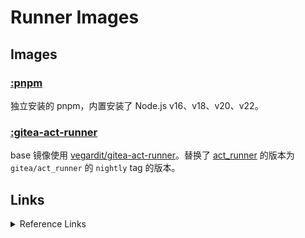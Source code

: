 # Runner Images

## Images

### [:pnpm](https://hub.docker.com/r/yanhao98/runner-images/tags?name=pnpm)

独立安装的 pnpm，内置安装了 Node.js v16、v18、v20、v22。

### [:gitea-act-runner](https://hub.docker.com/r/yanhao98/runner-images/tags?name=gitea-act-runner)

base 镜像使用 [vegardit/gitea-act-runner](https://github.com/vegardit/docker-gitea-act-runner/blob/main/image/Dockerfile)。替换了 [act_runner](https://gitea.com/gitea/act_runner) 的版本为 `gitea/act_runner` 的 `nightly` tag 的版本。


## Links
<details> <summary>Reference Links</summary>

- https://gitea.com/gitea/runner-images/src/branch/main

- https://github.com/fwilhe2/act-runner-image/blob/main/Dockerfile

- https://github.com/nodejs/docker-node/blob/main/20/bookworm-slim/Dockerfile

- https://gitea.com/gitea/runner-images
</details>
